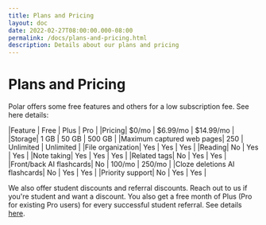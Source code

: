 ```yaml
---
title: Plans and Pricing
layout: doc
date: 2022-02-27T08:00:00.000-08:00
permalink: /docs/plans-and-pricing.html
description: Details about our plans and pricing 
---
```


# Plans and Pricing

Polar offers some free features and others for a low subscription fee. See here details:

|Feature       | Free     | Plus       | Pro       |
|Pricing| $0/mo     | $6.99/mo  | $14.99/mo |
|Storage| 1 GB     | 50 GB  | 500 GB |
|Maximum captured web pages| 250     | Unlimited  | Unlimited |
|File organization| Yes     | Yes  | Yes |
|Reading| No     | Yes  | Yes |
|Note taking| Yes     | Yes  | Yes |
|Related tags| No     | Yes  | Yes |
|Front/back AI flashcards| No     | 100/mo  | 250/mo |
|Cloze deletions AI flashcards| No     | Yes  | Yes |
|Priority support| No     | Yes  | Yes |

We also offer student discounts and referral discounts. Reach out to us if you're student and want a discount. You also get a free month of Plus (Pro for existing Pro users) for every successful student referral. See details <a href="https://getpolarized.io/docs/frequently-asked-questions.html" target="_blank">here</a>.
